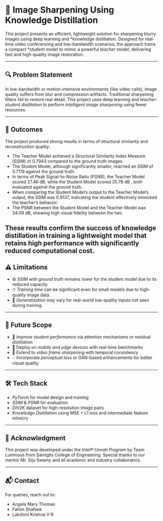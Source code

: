 # 🧠 Image Sharpening Using Knowledge Distillation

This project presents an efficient, lightweight solution for sharpening blurry images using deep learning and *knowledge distillation. Designed for real-time video conferencing and low-bandwidth scenarios, the approach trains a compact **student model* to mimic a powerful *teacher model*, delivering fast and high-quality image restoration.

---

## 🔍 Problem Statement

In low-bandwidth or motion-intensive environments (like video calls), image quality suffers from blur and compression artifacts. Traditional sharpening filters fail to restore real detail. This project uses deep learning and *teacher-student distillation* to perform *intelligent image sharpening* using fewer resources.

---

## 🏁 Outcomes

The project produced strong results in terms of structural similarity and reconstruction quality:

- The Teacher Model achieved a Structural Similarity Index Measure (SSIM) of 0.7943 compared to the ground truth images.
- The Student Model, although significantly smaller, reached an SSIM of 0.7119 against the ground truth.
- In terms of Peak Signal-to-Noise Ratio (PSNR), the Teacher Model scored 27.48 dB, while the Student Model scored  25.78 dB , both evaluated against the ground truth.
- When comparing the Student Model’s output to the Teacher Model’s output, the SSIM was 0.9137, indicating the student effectively mimicked the teacher’s behavior.
- The PSNR between the Student Model and the  Teacher Model  was 34.09 dB, showing high visual fidelity between the two.

These results confirm the success of knowledge distillation in training a lightweight model that retains high performance with significantly reduced computational cost.
---

## ⚠ Limitations

- ⚙ *SSIM with ground truth* remains lower for the student model due to its reduced capacity.
- ⏱ *Training time* can be significant even for small models due to high-quality image data.
- 🎯 *Generalization* may vary for real-world low-quality inputs not seen during training.

---

## 🔭 Future Scope

- 🚀 *Improve student performance* via attention mechanisms or residual distillation
- 📱 Deploy on *mobile and edge devices* with real-time benchmarks
- 🧪 Extend to *video frame sharpening* with temporal consistency
- 💡 Incorporate *perceptual loss* or GAN-based enhancements for better visual quality

---

## 🛠 Tech Stack

- *PyTorch* for model design and training
- *SSIM* & *PSNR* for evaluation
- *DIV2K* dataset for high-resolution image pairs
- *Knowledge Distillation* using MSE + L1 loss and intermediate feature mimicry
---


## 🤝 Acknowledgment

This project was developed under the *Intel® Unnati Program* by Team Luminous from Saintgits College of Engineering. Special thanks to our mentor Mr. Siju Swamy and all academic and industry collaborators.

---

## 📬 Contact

For queries, reach out to:
- Angela Mary Thomas
- Fahim Shafeek
- Lakshmi Krishna V R
